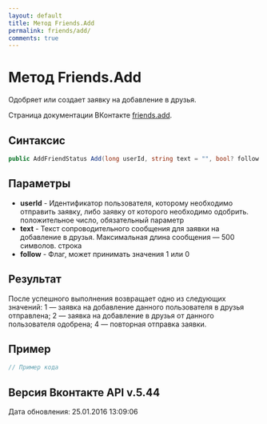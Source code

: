 ```yaml
---
layout: default
title: Метод Friends.Add
permalink: friends/add/
comments: true
---
```

# Метод Friends.Add
Одобряет или создает заявку на добавление в друзья.

Страница документации ВКонтакте [friends.add](https://vk.com/dev/friends.add).
## Синтаксис
``` csharp
public AddFriendStatus Add(long userId, string text = "", bool? follow = null, long? captchaSid = null, string captchaKey = null)
```

## Параметры
+ **userId** - Идентификатор пользователя, которому необходимо отправить заявку, либо заявку от которого необходимо одобрить. положительное число, обязательный параметр
+ **text** - Текст сопроводительного сообщения для заявки на добавление в друзья. Максимальная длина сообщения — 500 символов. строка
+ **follow** - Флаг, может принимать значения 1 или 0

## Результат
После успешного выполнения возвращает одно из следующих значений: 
1 — заявка на добавление данного пользователя в друзья отправлена; 
2 — заявка на добавление в друзья от данного пользователя одобрена; 
4 — повторная отправка заявки.

## Пример
``` csharp
// Пример кода
```

## Версия Вконтакте API v.5.44
Дата обновления: 25.01.2016 13:09:06
